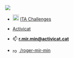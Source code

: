 <img src="https://github.com/roger-mir-min/roger-mir-min/blob/main/frontend-github.png?raw=true">

- <img widt="20px" height="20px" src="https://github.com/roger-mir-min/roger-mir-min/blob/main/BCNAct.jpeg?raw=true"> [ITA Challenges](http://dev.ita-challenges.eurecatacademy.org/ita-challenge/challenges/dcacb291-b4aa-4029-8e9b-284c8ca80296) 
- [Activicat](http://www.activicat.cat)

- 📫 **r.mir.min@activicat.cat**
- <img align="center" src="https://raw.githubusercontent.com/rahuldkjain/github-profile-readme-generator/master/src/images/icons/Social/linked-in-alt.svg" alt="roger-miret-minard" height="16" width="20" /><a href="https://linkedin.com/in/roger-mir-min" target="blank"> /roger-mir-min</a>
</p>

